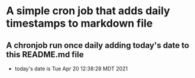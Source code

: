 A simple cron job that adds daily timestamps to markdown file
============================================================
## A chronjob run once daily adding today's date to this README.md file
* today's date is Tue Apr 20 12:38:28 MDT 2021
